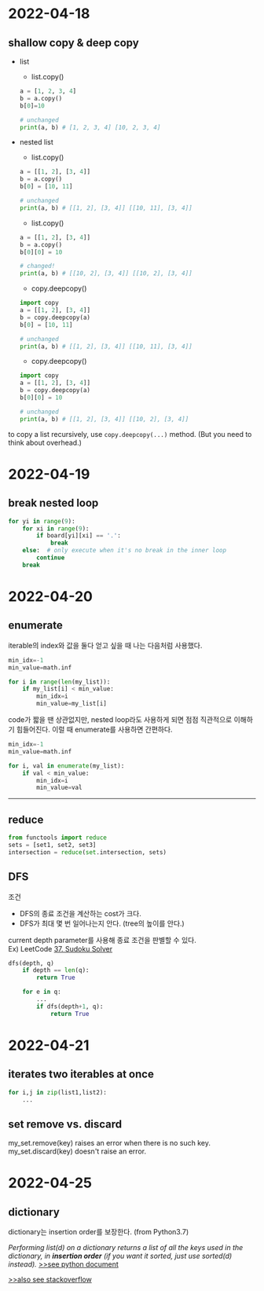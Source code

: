 # 2022-04-18
## shallow copy & deep copy
- list
    - list.copy()
    ```python
    a = [1, 2, 3, 4]
    b = a.copy()
    b[0]=10

    # unchanged
    print(a, b) # [1, 2, 3, 4] [10, 2, 3, 4]
    ```

- nested list
    - list.copy()
    ```python
    a = [[1, 2], [3, 4]]
    b = a.copy()
    b[0] = [10, 11]

    # unchanged
    print(a, b) # [[1, 2], [3, 4]] [[10, 11], [3, 4]]
    ```

    - list.copy()
    ```python
    a = [[1, 2], [3, 4]]
    b = a.copy()
    b[0][0] = 10

    # changed!
    print(a, b) # [[10, 2], [3, 4]] [[10, 2], [3, 4]]
    ```

    - copy.deepcopy()
    ```python
    import copy
    a = [[1, 2], [3, 4]]
    b = copy.deepcopy(a)
    b[0] = [10, 11]

    # unchanged
    print(a, b) # [[1, 2], [3, 4]] [[10, 11], [3, 4]]
    ```

    - copy.deepcopy()
    ```python
    import copy
    a = [[1, 2], [3, 4]]
    b = copy.deepcopy(a)
    b[0][0] = 10

    # unchanged
    print(a, b) # [[1, 2], [3, 4]] [[10, 2], [3, 4]]
    ```

to copy a list recursively, use ```copy.deepcopy(...)``` method. (But you need to think about overhead.)

# 2022-04-19
## break nested loop
```python
for yi in range(9):
    for xi in range(9):
        if board[yi][xi] == '.':
            break
    else:  # only execute when it's no break in the inner loop
        continue
    break
```

# 2022-04-20
## enumerate
iterable의 index와 값을 둘다 얻고 싶을 때 나는 다음처럼 사용했다.
```python
min_idx=-1
min_value=math.inf

for i in range(len(my_list)):
    if my_list[i] < min_value:
        min_idx=i
        min_value=my_list[i]
```
code가 짧을 땐 상관없지만, nested loop라도 사용하게 되면 점점 직관적으로 이해하기 힘들어진다. 이럴 때 enumerate를 사용하면 간편하다.
```python
min_idx=-1
min_value=math.inf

for i, val in enumerate(my_list):
    if val < min_value:
        min_idx=i
        min_value=val
```

***

## reduce
```python
from functools import reduce
sets = [set1, set2, set3]
intersection = reduce(set.intersection, sets)
```

## DFS
조건
- DFS의 종료 조건을 계산하는 cost가 크다.
- DFS가 최대 몇 번 일어나는지 안다. (tree의 높이를 안다.)

current depth parameter를 사용해 종료 조건을 판별할 수 있다.  
Ex) LeetCode [37. Sudoku Solver](https://leetcode.com/problems/sudoku-solver/)

```python
dfs(depth, q)
    if depth == len(q):
        return True

    for e in q:
        ...
        if dfs(depth+1, q):
            return True
```

# 2022-04-21
## iterates two iterables at once
```python
for i,j in zip(list1,list2):
    ...
```

## set remove vs. discard
my_set.remove(key) raises an error when there is no such key.  
my_set.discard(key) doesn't raise an error.

# 2022-04-25
## dictionary
dictionary는 insertion order를 보장한다. (from Python3.7)

*Performing list(d) on a dictionary returns a list of all the keys used in the dictionary, in **insertion order** (if you want it sorted, just use sorted(d) instead).* 
[>>see python document](https://docs.python.org/3.8/tutorial/datastructures.html?highlight=dictionary#dictionaries)

[>>also see stackoverflow](https://stackoverflow.com/questions/39980323/are-dictionaries-ordered-in-python-3-6)
